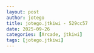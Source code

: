 ```yaml
---
layout: post
author: jotego
title: jotego.jtkiwi - 529cc57
date: 2025-09-26
categories: [Arcade, jtkiwi]
tags: [jotego.jtkiwi]
---
```


